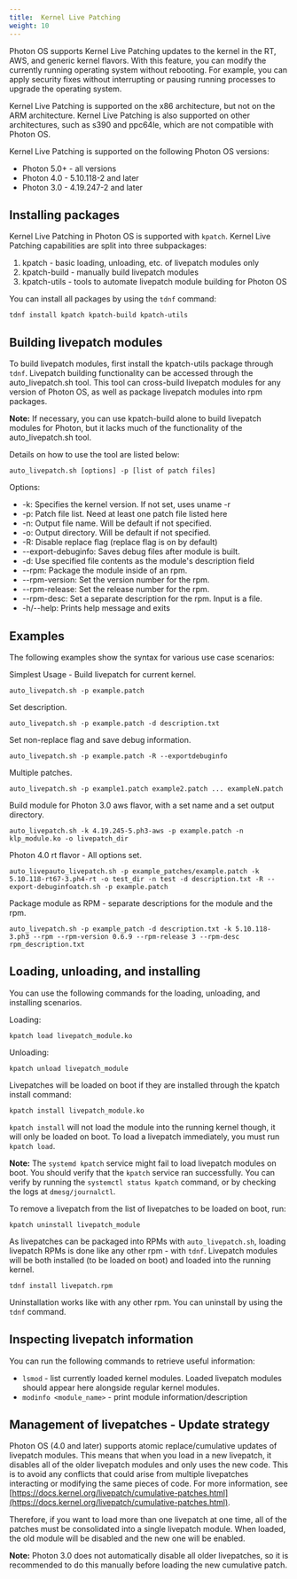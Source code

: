 ```yaml
---
title:  Kernel Live Patching
weight: 10
---
```


Photon OS supports Kernel Live Patching updates to the kernel in the RT, AWS, and generic kernel flavors. With this feature, you can modify the currently running operating system without rebooting. For example, you can apply security fixes without interrupting or pausing running processes to upgrade the operating system.

Kernel Live Patching is supported on the x86 architecture, but not on the ARM architecture. Kernel Live Patching is also supported on other architectures, such as s390 and ppc64le, which are not compatible with Photon OS.

Kernel Live Patching is supported on the following Photon OS versions:


- Photon 5.0+ - all versions
- Photon 4.0 - 5.10.118-2 and later
- Photon 3.0 - 4.19.247-2 and later

## Installing packages ##

Kernel Live Patching in Photon OS is supported with `kpatch`. Kernel Live Patching capabilities are split into three subpackages:

1.	kpatch - basic loading, unloading, etc. of livepatch modules only
2.	kpatch-build - manually build livepatch modules
3.	kpatch-utils - tools to automate livepatch module building for Photon OS

You can install all packages by using the `tdnf` command:

```console
tdnf install kpatch kpatch-build kpatch-utils
```

## Building livepatch modules ##

To build livepatch modules, first install the kpatch-utils package through `tdnf`. Livepatch building functionality can be accessed through the auto_livepatch.sh tool. This tool can cross-build livepatch modules for any version of Photon OS, as well as package livepatch modules into rpm packages.

**Note:** If necessary, you can use kpatch-build alone to build livepatch modules for Photon, but it lacks much of the functionality of the auto_livepatch.sh tool.

Details on how to use the tool are listed below:

```console
auto_livepatch.sh [options] -p [list of patch files]
```

Options:

- -k: Specifies the kernel version. If not set, uses uname -r
- -p: Patch file list. Need at least one patch file listed here
- -n: Output file name. Will be default if not specified.
- -o: Output directory. Will be default if not specified.
- -R: Disable replace flag (replace flag is on by default)
- --export-debuginfo: Saves debug files after module is built.
- -d: Use specified file contents as the module's description field
- --rpm: Package the module inside of an rpm.
- --rpm-version: Set the version number for the rpm.
- --rpm-release: Set the release number for the rpm.
- --rpm-desc: Set a separate description for the rpm. Input is a file.
- -h/--help: Prints help message and exits


## Examples ##

The following examples show the syntax for various use case scenarios:

Simplest Usage - Build livepatch for current kernel.

```console
auto_livepatch.sh -p example.patch
```

Set description.

```console
auto_livepatch.sh -p example.patch -d description.txt
```

Set non-replace flag and save debug information.

```console
auto_livepatch.sh -p example.patch -R --exportdebuginfo
```

Multiple patches.

```console
auto_livepatch.sh -p example1.patch example2.patch ... exampleN.patch
```

Build module for Photon 3.0 aws flavor, with a set name and a set output directory.

```console
auto_livepatch.sh -k 4.19.245-5.ph3-aws -p example.patch -n klp_module.ko -o livepatch_dir
```

Photon 4.0 rt flavor - All options set.

```console
auto_livepauto_livepatch.sh -p example_patches/example.patch -k 5.10.118-rt67-3.ph4-rt -o test_dir -n test -d description.txt -R --export-debuginfoatch.sh -p example.patch
```

Package module as RPM - separate descriptions for the module and the rpm.

```console
auto_livepatch.sh -p example_patch -d description.txt -k 5.10.118-3.ph3 --rpm --rpm-version 0.6.9 --rpm-release 3 --rpm-desc rpm_description.txt
```

## Loading, unloading, and installing ##

You can use the following commands for the loading, unloading, and installing scenarios.

Loading:

```console
kpatch load livepatch_module.ko
```

 Unloading:

```console
kpatch unload livepatch_module
```

Livepatches will be loaded on boot if they are installed through the kpatch install command:

```console
kpatch install livepatch_module.ko
```

`kpatch install` will not load the module into the running kernel though, it will only be loaded on boot. To load a livepatch immediately, you must run `kpatch load`.

**Note:** The `systemd kpatch` service might fail to load livepatch modules on boot. You should verify that the `kpatch` service ran successfully. You can verify by running the `systemctl status kpatch` command, or by checking the logs at `dmesg/journalctl`.

To remove a livepatch from the list of livepatches to be loaded on boot, run:

```console
kpatch uninstall livepatch_module
```

As livepatches can be packaged into RPMs with `auto_livepatch.sh`, loading livepatch RPMs is done like any other rpm - with `tdnf`. Livepatch modules will be both installed (to be loaded on boot) and loaded into the running kernel.

```console
tdnf install livepatch.rpm
```

Uninstallation works like with any other rpm. You can uninstall by using the `tdnf` command.

## Inspecting livepatch information ##

You can run the following commands to retrieve useful information:

- `lsmod` - list currently loaded kernel modules. Loaded livepatch modules should appear here alongside regular kernel modules.
- `modinfo <module_name>` - print module information/description

## Management of livepatches - Update strategy ##

Photon OS (4.0 and later) supports atomic replace/cumulative updates of livepatch modules. This means that when you load in a new livepatch, it disables all of the older livepatch modules and only uses the new code. This is to avoid any conflicts that could arise from multiple livepatches interacting or modifying the same pieces of code. For more information, see [https://docs.kernel.org/livepatch/cumulative-patches.html](https://docs.kernel.org/livepatch/cumulative-patches.html).

Therefore, if you want to load more than one livepatch at one time, all of the patches must be consolidated into a single livepatch module. When loaded, the old module will be disabled and the new one will be enabled.

**Note:** Photon 3.0 does not automatically disable all older livepatches, so it is recommended to do this manually before loading the new cumulative patch.